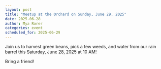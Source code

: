 ```yaml
---
layout: post
title: "Meetup at the Orchard on Sunday, June 29, 2025"
date: 2025-06-28
author: Mya Rorer
categories: event
scheduled_for: 2025-06-29
---
```

Join us to harvest green beans, pick a few weeds, and water from our rain barrel this Saturday, June 28, 2025 at 10 AM! 

Bring a friend!
